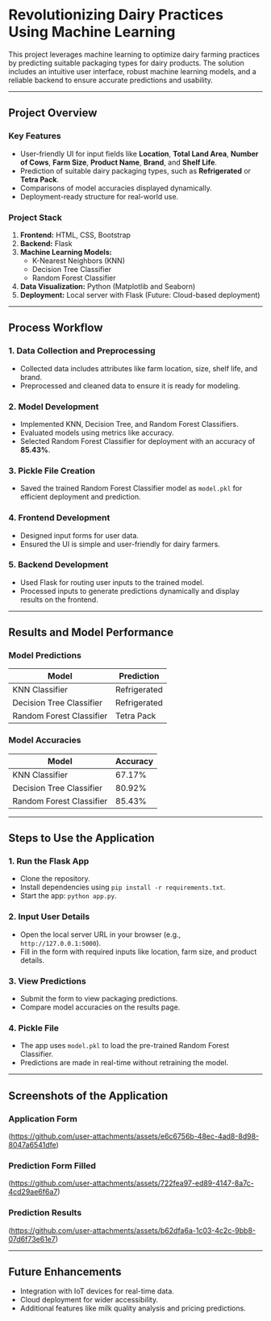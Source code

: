 
# Revolutionizing Dairy Practices Using Machine Learning

This project leverages machine learning to optimize dairy farming practices by predicting suitable packaging types for dairy products. The solution includes an intuitive user interface, robust machine learning models, and a reliable backend to ensure accurate predictions and usability.

---

## Project Overview

### Key Features
- User-friendly UI for input fields like **Location**, **Total Land Area**, **Number of Cows**, **Farm Size**, **Product Name**, **Brand**, and **Shelf Life**.
- Prediction of suitable dairy packaging types, such as **Refrigerated** or **Tetra Pack**.
- Comparisons of model accuracies displayed dynamically.
- Deployment-ready structure for real-world use.

### Project Stack
1. **Frontend:** HTML, CSS, Bootstrap
2. **Backend:** Flask
3. **Machine Learning Models:**
   - K-Nearest Neighbors (KNN)
   - Decision Tree Classifier
   - Random Forest Classifier
4. **Data Visualization:** Python (Matplotlib and Seaborn)
5. **Deployment:** Local server with Flask (Future: Cloud-based deployment)

---

## Process Workflow

### 1. **Data Collection and Preprocessing**
   - Collected data includes attributes like farm location, size, shelf life, and brand.
   - Preprocessed and cleaned data to ensure it is ready for modeling.

### 2. **Model Development**
   - Implemented KNN, Decision Tree, and Random Forest Classifiers.
   - Evaluated models using metrics like accuracy.
   - Selected Random Forest Classifier for deployment with an accuracy of **85.43%**.

### 3. **Pickle File Creation**
   - Saved the trained Random Forest Classifier model as `model.pkl` for efficient deployment and prediction.

### 4. **Frontend Development**
   - Designed input forms for user data.
   - Ensured the UI is simple and user-friendly for dairy farmers.

### 5. **Backend Development**
   - Used Flask for routing user inputs to the trained model.
   - Processed inputs to generate predictions dynamically and display results on the frontend.

---

## Results and Model Performance

### Model Predictions
| **Model**                  | **Prediction**   |
|----------------------------|------------------|
| KNN Classifier             | Refrigerated     |
| Decision Tree Classifier   | Refrigerated     |
| Random Forest Classifier   | Tetra Pack       |

### Model Accuracies
| **Model**                  | **Accuracy**     |
|----------------------------|------------------|
| KNN Classifier             | 67.17%           |
| Decision Tree Classifier   | 80.92%           |
| Random Forest Classifier   | 85.43%           |

---

## Steps to Use the Application

### 1. **Run the Flask App**
   - Clone the repository.
   - Install dependencies using `pip install -r requirements.txt`.
   - Start the app: `python app.py`.

### 2. **Input User Details**
   - Open the local server URL in your browser (e.g., `http://127.0.0.1:5000`).
   - Fill in the form with required inputs like location, farm size, and product details.

### 3. **View Predictions**
   - Submit the form to view packaging predictions.
   - Compare model accuracies on the results page.

### 4. **Pickle File**
   - The app uses `model.pkl` to load the pre-trained Random Forest Classifier.
   - Predictions are made in real-time without retraining the model.

---

## Screenshots of the Application

### Application Form
(https://github.com/user-attachments/assets/e6c6756b-48ec-4ad8-8d98-8047a6541dfe)

### Prediction Form Filled
(https://github.com/user-attachments/assets/722fea97-ed89-4147-8a7c-4cd29ae6f6a7)

### Prediction Results
(https://github.com/user-attachments/assets/b62dfa6a-1c03-4c2c-9bb8-07d6f73e61e7)

---

## Future Enhancements
- Integration with IoT devices for real-time data.
- Cloud deployment for wider accessibility.
- Additional features like milk quality analysis and pricing predictions.
